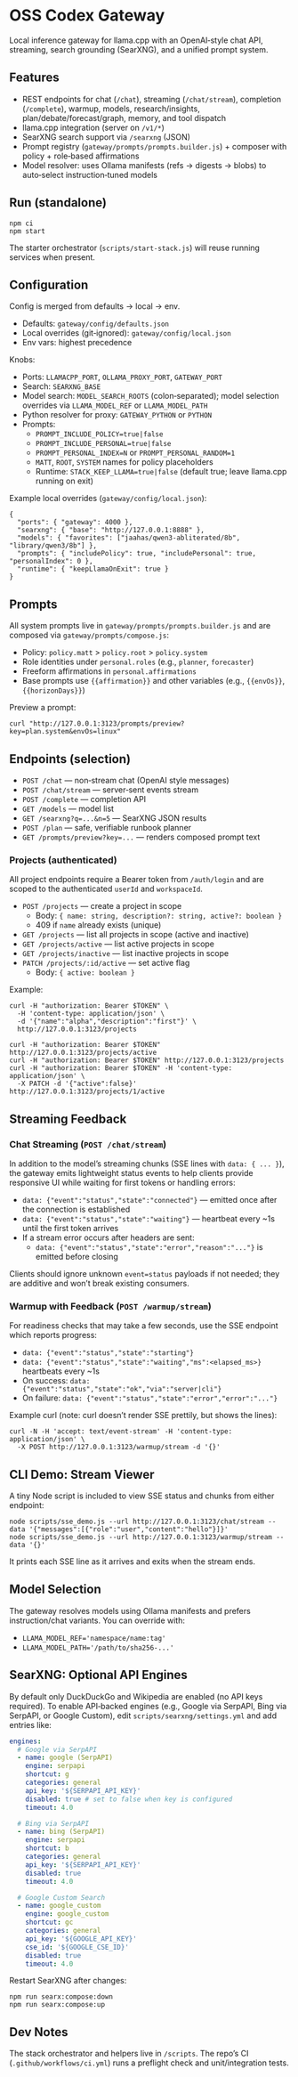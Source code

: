 # OSS Codex Gateway

Local inference gateway for llama.cpp with an OpenAI‑style chat API, streaming, search grounding (SearXNG), and a unified prompt system.

## Features

- REST endpoints for chat (`/chat`), streaming (`/chat/stream`), completion (`/complete`), warmup, models, research/insights, plan/debate/forecast/graph, memory, and tool dispatch
- llama.cpp integration (server on `/v1/*`)
- SearXNG search support via `/searxng` (JSON)
- Prompt registry (`gateway/prompts/prompts.builder.js`) + composer with policy + role‑based affirmations
- Model resolver: uses Ollama manifests (refs → digests → blobs) to auto‑select instruction‑tuned models

## Run (standalone)

```
npm ci
npm start
```

The starter orchestrator (`scripts/start-stack.js`) will reuse running services when present.

## Configuration

Config is merged from defaults → local → env.

- Defaults: `gateway/config/defaults.json`
- Local overrides (git‑ignored): `gateway/config/local.json`
- Env vars: highest precedence

Knobs:

- Ports: `LLAMACPP_PORT`, `OLLAMA_PROXY_PORT`, `GATEWAY_PORT`
- Search: `SEARXNG_BASE`
- Model search: `MODEL_SEARCH_ROOTS` (colon‑separated); model selection overrides via `LLAMA_MODEL_REF` or `LLAMA_MODEL_PATH`
- Python resolver for proxy: `GATEWAY_PYTHON` or `PYTHON`
- Prompts:
  - `PROMPT_INCLUDE_POLICY=true|false`
  - `PROMPT_INCLUDE_PERSONAL=true|false`
  - `PROMPT_PERSONAL_INDEX=N` or `PROMPT_PERSONAL_RANDOM=1`
  - `MATT`, `ROOT`, `SYSTEM` names for policy placeholders
  - Runtime: `STACK_KEEP_LLAMA=true|false` (default true; leave llama.cpp running on exit)

Example local overrides (`gateway/config/local.json`):

```
{
  "ports": { "gateway": 4000 },
  "searxng": { "base": "http://127.0.0.1:8888" },
  "models": { "favorites": ["jaahas/qwen3-abliterated/8b", "library/qwen3/8b"] },
  "prompts": { "includePolicy": true, "includePersonal": true, "personalIndex": 0 },
  "runtime": { "keepLlamaOnExit": true }
}
```

## Prompts

All system prompts live in `gateway/prompts/prompts.builder.js` and are composed via `gateway/prompts/compose.js`:

- Policy: `policy.matt` > `policy.root` > `policy.system`
- Role identities under `personal.roles` (e.g., `planner`, `forecaster`)
- Freeform affirmations in `personal.affirmations`
- Base prompts use `{{affirmation}}` and other variables (e.g., `{{envOs}}`, `{{horizonDays}}`)

Preview a prompt:

```
curl "http://127.0.0.1:3123/prompts/preview?key=plan.system&envOs=linux"
```

## Endpoints (selection)

- `POST /chat` — non‑stream chat (OpenAI style messages)
- `POST /chat/stream` — server‑sent events stream
- `POST /complete` — completion API
- `GET /models` — model list
- `GET /searxng?q=...&n=5` — SearXNG JSON results
- `POST /plan` — safe, verifiable runbook planner
- `GET /prompts/preview?key=...` — renders composed prompt text

### Projects (authenticated)

All project endpoints require a Bearer token from `/auth/login` and are scoped to the authenticated `userId` and `workspaceId`.

- `POST /projects` — create a project in scope
  - Body: `{ name: string, description?: string, active?: boolean }`
  - 409 if `name` already exists (unique)
- `GET /projects` — list all projects in scope (active and inactive)
- `GET /projects/active` — list active projects in scope
- `GET /projects/inactive` — list inactive projects in scope
- `PATCH /projects/:id/active` — set active flag
  - Body: `{ active: boolean }`

Example:

```
curl -H "authorization: Bearer $TOKEN" \
  -H 'content-type: application/json' \
  -d '{"name":"alpha","description":"first"}' \
  http://127.0.0.1:3123/projects

curl -H "authorization: Bearer $TOKEN" http://127.0.0.1:3123/projects/active
curl -H "authorization: Bearer $TOKEN" http://127.0.0.1:3123/projects
curl -H "authorization: Bearer $TOKEN" -H 'content-type: application/json' \
  -X PATCH -d '{"active":false}' http://127.0.0.1:3123/projects/1/active
```

## Streaming Feedback

### Chat Streaming (`POST /chat/stream`)

In addition to the model’s streaming chunks (SSE lines with `data: { ... }`), the gateway emits lightweight status events to help clients provide responsive UI while waiting for first tokens or handling errors:

- `data: {"event":"status","state":"connected"}` — emitted once after the connection is established
- `data: {"event":"status","state":"waiting"}` — heartbeat every ~1s until the first token arrives
- If a stream error occurs after headers are sent:
  - `data: {"event":"status","state":"error","reason":"..."}` is emitted before closing

Clients should ignore unknown `event=status` payloads if not needed; they are additive and won’t break existing consumers.

### Warmup with Feedback (`POST /warmup/stream`)

For readiness checks that may take a few seconds, use the SSE endpoint which reports progress:

- `data: {"event":"status","state":"starting"}`
- `data: {"event":"status","state":"waiting","ms":<elapsed_ms>}` heartbeats every ~1s
- On success: `data: {"event":"status","state":"ok","via":"server|cli"}`
- On failure: `data: {"event":"status","state":"error","error":"..."}`

Example curl (note: curl doesn’t render SSE prettily, but shows the lines):

```
curl -N -H 'accept: text/event-stream' -H 'content-type: application/json' \
  -X POST http://127.0.0.1:3123/warmup/stream -d '{}'
```

## CLI Demo: Stream Viewer

A tiny Node script is included to view SSE status and chunks from either endpoint:

```
node scripts/sse_demo.js --url http://127.0.0.1:3123/chat/stream --data '{"messages":[{"role":"user","content":"hello"}]}'
node scripts/sse_demo.js --url http://127.0.0.1:3123/warmup/stream --data '{}'
```

It prints each SSE line as it arrives and exits when the stream ends.

## Model Selection

The gateway resolves models using Ollama manifests and prefers instruction/chat variants. You can override with:

- `LLAMA_MODEL_REF='namespace/name:tag'`
- `LLAMA_MODEL_PATH='/path/to/sha256-...'`

## SearXNG: Optional API Engines

By default only DuckDuckGo and Wikipedia are enabled (no API keys required). To enable API‑backed engines (e.g., Google via SerpAPI, Bing via SerpAPI, or Google Custom), edit `scripts/searxng/settings.yml` and add entries like:

```yaml
engines:
  # Google via SerpAPI
  - name: google (SerpAPI)
    engine: serpapi
    shortcut: g
    categories: general
    api_key: '${SERPAPI_API_KEY}'
    disabled: true # set to false when key is configured
    timeout: 4.0

  # Bing via SerpAPI
  - name: bing (SerpAPI)
    engine: serpapi
    shortcut: b
    categories: general
    api_key: '${SERPAPI_API_KEY}'
    disabled: true
    timeout: 4.0

  # Google Custom Search
  - name: google_custom
    engine: google_custom
    shortcut: gc
    categories: general
    api_key: '${GOOGLE_API_KEY}'
    cse_id: '${GOOGLE_CSE_ID}'
    disabled: true
    timeout: 4.0
```

Restart SearXNG after changes:

```
npm run searx:compose:down
npm run searx:compose:up
```

## Dev Notes

The stack orchestrator and helpers live in `/scripts`. The repo’s CI (`.github/workflows/ci.yml`) runs a preflight check and unit/integration tests.
